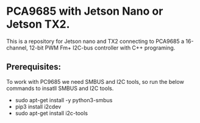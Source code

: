 # PCA9685 with Jetson Nano or Jetson TX2.
This is a repository for Jetson nano and TX2 connecting to PCA9685 a 16-channel, 12-bit PWM Fm+ I2C-bus controller with C++ programing.

## Prerequisites:
To work with PC9685 we need SMBUS and I2C tools, so run the below commands to insatll SMBUS and I2C tools.
* sudo apt-get install -y python3-smbus
* pip3 install i2cdev
* sudo apt-get install i2c-tools
